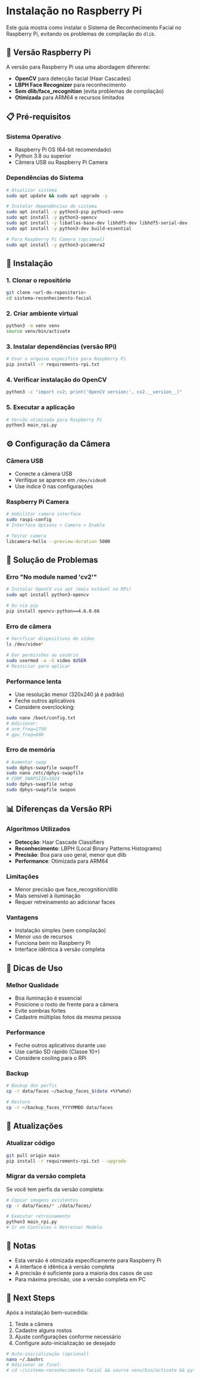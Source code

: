 # Instalação no Raspberry Pi

Este guia mostra como instalar o Sistema de Reconhecimento Facial no Raspberry Pi, evitando os problemas de compilação do `dlib`.

## 🍓 Versão Raspberry Pi

A versão para Raspberry Pi usa uma abordagem diferente:

- **OpenCV** para detecção facial (Haar Cascades)
- **LBPH Face Recognizer** para reconhecimento
- **Sem dlib/face_recognition** (evita problemas de compilação)
- **Otimizada** para ARM64 e recursos limitados

## 📋 Pré-requisitos

### Sistema Operativo

- Raspberry Pi OS (64-bit recomendado)
- Python 3.8 ou superior
- Câmera USB ou Raspberry Pi Camera

### Dependências do Sistema

```bash
# Atualizar sistema
sudo apt update && sudo apt upgrade -y

# Instalar dependências de sistema
sudo apt install -y python3-pip python3-venv
sudo apt install -y python3-opencv
sudo apt install -y libatlas-base-dev libhdf5-dev libhdf5-serial-dev
sudo apt install -y python3-dev build-essential

# Para Raspberry Pi Camera (opcional)
sudo apt install -y python3-picamera2
```

## 🔧 Instalação

### 1. Clonar o repositório

```bash
git clone <url-do-repositorio>
cd sistema-reconhecimento-facial
```

### 2. Criar ambiente virtual

```bash
python3 -m venv venv
source venv/bin/activate
```

### 3. Instalar dependências (versão RPi)

```bash
# Usar o arquivo específico para Raspberry Pi
pip install -r requirements-rpi.txt
```

### 4. Verificar instalação do OpenCV

```bash
python3 -c "import cv2; print('OpenCV version:', cv2.__version__)"
```

### 5. Executar a aplicação

```bash
# Versão otimizada para Raspberry Pi
python3 main_rpi.py
```

## ⚙️ Configuração da Câmera

### Câmera USB

- Conecte a câmera USB
- Verifique se aparece em `/dev/video0`
- Use índice 0 nas configurações

### Raspberry Pi Camera

```bash
# Habilitar camera interface
sudo raspi-config
# Interface Options > Camera > Enable

# Testar camera
libcamera-hello --preview-duration 5000
```

## 🔧 Solução de Problemas

### Erro "No module named 'cv2'"

```bash
# Instalar OpenCV via apt (mais estável no RPi)
sudo apt install python3-opencv

# Ou via pip
pip install opencv-python==4.6.0.66
```

### Erro de câmera

```bash
# Verificar dispositivos de vídeo
ls /dev/video*

# Dar permissões ao usuário
sudo usermod -a -G video $USER
# Reiniciar para aplicar
```

### Performance lenta

- Use resolução menor (320x240 já é padrão)
- Feche outros aplicativos
- Considere overclocking:

```bash
sudo nano /boot/config.txt
# Adicionar:
# arm_freq=1750
# gpu_freq=600
```

### Erro de memória

```bash
# Aumentar swap
sudo dphys-swapfile swapoff
sudo nano /etc/dphys-swapfile
# CONF_SWAPSIZE=1024
sudo dphys-swapfile setup
sudo dphys-swapfile swapon
```

## 📊 Diferenças da Versão RPi

### Algoritmos Utilizados

- **Detecção**: Haar Cascade Classifiers
- **Reconhecimento**: LBPH (Local Binary Patterns Histograms)
- **Precisão**: Boa para uso geral, menor que dlib
- **Performance**: Otimizada para ARM64

### Limitações

- Menor precisão que face_recognition/dlib
- Mais sensível à iluminação
- Requer retreinamento ao adicionar faces

### Vantagens

- Instalação simples (sem compilação)
- Menor uso de recursos
- Funciona bem no Raspberry Pi
- Interface idêntica à versão completa

## 🎯 Dicas de Uso

### Melhor Qualidade

- Boa iluminação é essencial
- Posicione o rosto de frente para a câmera
- Evite sombras fortes
- Cadastre múltiplas fotos da mesma pessoa

### Performance

- Feche outros aplicativos durante uso
- Use cartão SD rápido (Classe 10+)
- Considere cooling para o RPi

### Backup

```bash
# Backup dos perfis
cp -r data/faces ~/backup_faces_$(date +%Y%m%d)

# Restore
cp -r ~/backup_faces_YYYYMMDD data/faces
```

## 🔄 Atualizações

### Atualizar código

```bash
git pull origin main
pip install -r requirements-rpi.txt --upgrade
```

### Migrar da versão completa

Se você tem perfis da versão completa:

```bash
# Copiar imagens existentes
cp -r data/faces/* ./data/faces/

# Executar retreinamento
python3 main_rpi.py
# Ir em Controles > Retreinar Modelo
```

## 📝 Notas

- Esta versão é otimizada especificamente para Raspberry Pi
- A interface é idêntica à versão completa
- A precisão é suficiente para a maioria dos casos de uso
- Para máxima precisão, use a versão completa em PC

## 🚀 Next Steps

Após a instalação bem-sucedida:

1. Teste a câmera
2. Cadastre alguns rostos
3. Ajuste configurações conforme necessário
4. Configure auto-inicialização se desejado

```bash
# Auto-inicialização (opcional)
nano ~/.bashrc
# Adicionar ao final:
# cd ~/sistema-reconhecimento-facial && source venv/bin/activate && python3 main_rpi.py
```
